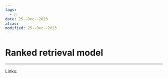 ```yaml
---
tags:
  - 🌱
date: 25--Dec--2023
alias: 
modified: 25--Dec--2023
---
```

# Ranked retrieval model


---
Links:
